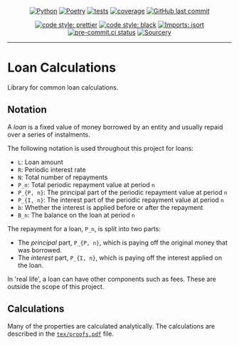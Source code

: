 <div align="center">

[![Python](https://img.shields.io/badge/Python-3.11+-blue.svg)](https://www.python.org/downloads/release/python-3110/)
[![Poetry](https://img.shields.io/endpoint?url=https://python-poetry.org/badge/v0.json)](https://python-poetry.org/)
[![tests](https://github.com/Bilbottom/loan-calcs/actions/workflows/tests.yaml/badge.svg)](https://github.com/Bilbottom/loan-calcs/actions/workflows/tests.yaml)
[![coverage](coverage.svg)](https://github.com/dbrgn/coverage-badge)
[![GitHub last commit](https://img.shields.io/github/last-commit/Bilbottom/loan-calcs)](https://shields.io/badges/git-hub-last-commit)

[![code style: prettier](https://img.shields.io/badge/code_style-prettier-ff69b4.svg?style=flat-square)](https://github.com/prettier/prettier)
[![code style: black](https://img.shields.io/badge/code%20style-black-000000.svg)](https://github.com/psf/black)
[![Imports: isort](https://img.shields.io/badge/%20imports-isort-%231674b1?style=flat&labelColor=ef8336)](https://pycqa.github.io/isort/)
[![pre-commit.ci status](https://results.pre-commit.ci/badge/github/Bilbottom/loan-calcs/main.svg)](https://results.pre-commit.ci/latest/github/Bilbottom/loan-calcs/main)
[![Sourcery](https://img.shields.io/badge/Sourcery-enabled-brightgreen)](https://sourcery.ai)

</div>

---

# Loan Calculations

Library for common loan calculations.

## Notation

A _loan_ is a fixed value of money borrowed by an entity and usually repaid over a series of instalments.

The following notation is used throughout this project for loans:

- `L`: Loan amount
- `R`: Periodic interest rate
- `N`: Total number of repayments
- `P_n`: Total periodic repayment value at period `n`
- `P_{P, n}`: The principal part of the periodic repayment value at period `n`
- `P_{I, n}`: The interest part of the periodic repayment value at period `n`
- `b`: Whether the interest is applied before or after the repayment
- `B_n`: The balance on the loan at period `n`

The repayment for a loan, `P_n`, is split into two parts:

- The _principal_ part, `P_{P, n}`, which is paying off the original money that was borrowed.
- The _interest_ part, `P_{I, n}`, which is paying off the interest applied on the loan.

In 'real life', a loan can have other components such as fees. These are outside the scope of this project.

## Calculations

Many of the properties are calculated analytically. The calculations are described in the [`tex/proofs.pdf`](tex/proofs.pdf) file.
